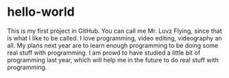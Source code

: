 # hello-world
This is my first project in GitHub.
You can call me Mr. Luvz Flying, since that is what I like to be called. I love programming, video editing, videography an all. My plans next year are to learn enough programming to be doing some real stuff with programming. I am prowd to have studied a little bit of programming last year, which will help me in the future to do real stuff with programming.
